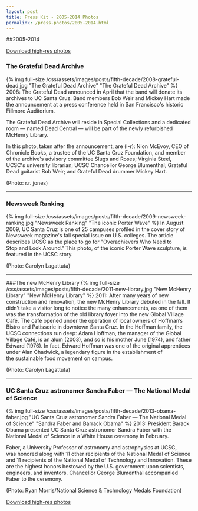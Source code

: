 ```yaml
---
layout: post
title: Press Kit - 2005-2014 Photos
permalink: /press-photos/2005-2014.html
---
```

##2005-2014

<a href="/css/assets/images/uc-santa-cruz-2005-14.zip" class="btn">Download high-res photos</a>
<div class="clear"></div>

### The Grateful Dead Archive
{% img full-size /css/assets/images/posts/fifth-decade/2008-grateful-dead.jpg "The Grateful Dead Archive" "The Grateful Dead Archive" %}
2008: The Grateful Dead announced in April that the band will donate its archives to UC Santa Cruz. Band members Bob Weir and Mickey Hart made the announcement at a press conference held in San Francisco's historic Fillmore Auditorium.

The Grateful Dead Archive will reside in Special Collections and a dedicated room — named Dead Central — will be part of the newly refurbished McHenry Library.

In this photo, taken after the announcement, are (l-r): Nion McEvoy, CEO of Chronicle Books, a trustee of the UC Santa Cruz Foundation, and member of the archive's advisory committee Slugs and Roses; Virginia Steel, UCSC's university librarian; UCSC Chancellor George Blumenthal; Grateful Dead guitarist Bob Weir; and Grateful Dead drummer Mickey Hart. 

(Photo: r.r. jones)

***

### Newsweek Ranking
{% img full-size /css/assets/images/posts/fifth-decade/2009-newsweek-ranking.jpg "Newsweek Ranking" "The iconic Porter Wave" %}
In August 2009, UC Santa Cruz is one of 25 campuses profiled in the cover story of Newsweek magazine's fall special issue on U.S. colleges. The article describes UCSC as the place to go for "Overachievers Who Need to Stop and Look Around." This photo, of the iconic Porter Wave sculpture, is featured in the UCSC story.

(Photo: Carolyn Lagattuta)

***

###The new McHenry Library
{% img full-size /css/assets/images/posts/fifth-decade/2011-new-library.jpg "New McHenry Library" "New McHenry Library" %}
2011: After many years of new construction and renovation, the new McHenry Library debuted in the fall. It didn’t take a visitor long to notice the many enhancements, as one of them was the transformation of the old library foyer into the new Global Village Café. The café opened under the operation of local owners of Hoffman’s Bistro and Patisserie in downtown Santa Cruz. In the Hoffman family, the UCSC connections run deep: Adam Hoffman, the manager of the Global Village Café, is an alum (2003), and so is his mother June (1974), and father Edward (1976). In fact, Edward Hoffman was one of the original apprentices under Alan Chadwick, a legendary figure in the establishment of the sustainable food movement on campus.

(Photo: Carolyn Lagattuta)

***

### UC Santa Cruz astronomer Sandra Faber — The National Medal of Science
{% img full-size /css/assets/images/posts/fifth-decade/2013-obama-faber.jpg "UC Santa Cruz astronomer Sandra Faber — The National Medal of Science" "Sandra Faber and Barrack Obama" %}
2013: President Barack Obama presented UC Santa Cruz astronomer Sandra Faber with the National Medal of Science in a White House ceremony in February.

Faber, a University Professor of astronomy and astrophysics at UCSC, was honored along with 11 other recipients of the National Medal of Science and 11 recipients of the National Medal of Technology and Innovation. These are the highest honors bestowed by the U.S. government upon scientists, engineers, and inventors. Chancellor George Blumenthal accompanied Faber to the ceremony.

(Photo: Ryan Morris/National Science & Technology Medals Foundation)

<a href="/css/assets/images/uc-santa-cruz-2005-14.zip" class="btn">Download high-res photos</a>
<div class="clear"></div>